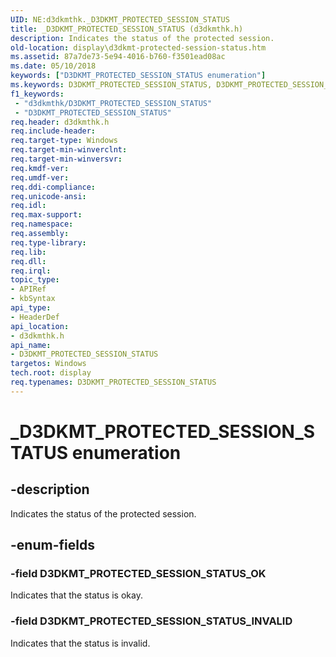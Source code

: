 ```yaml
---
UID: NE:d3dkmthk._D3DKMT_PROTECTED_SESSION_STATUS
title: _D3DKMT_PROTECTED_SESSION_STATUS (d3dkmthk.h)
description: Indicates the status of the protected session.
old-location: display\d3dkmt-protected-session-status.htm
ms.assetid: 87a7de73-5e94-4016-b760-f3501ead08ac
ms.date: 05/10/2018
keywords: ["D3DKMT_PROTECTED_SESSION_STATUS enumeration"]
ms.keywords: D3DKMT_PROTECTED_SESSION_STATUS, D3DKMT_PROTECTED_SESSION_STATUS enumeration [Display Devices], D3DKMT_PROTECTED_SESSION_STATUS_INVALID, D3DKMT_PROTECTED_SESSION_STATUS_OK, _D3DKMT_PROTECTED_SESSION_STATUS, d3dkmthk/D3DKMT_PROTECTED_SESSION_STATUS, d3dkmthk/D3DKMT_PROTECTED_SESSION_STATUS_INVALID, d3dkmthk/D3DKMT_PROTECTED_SESSION_STATUS_OK, display.d3dkmt-protected-session-status
f1_keywords:
 - "d3dkmthk/D3DKMT_PROTECTED_SESSION_STATUS"
 - "D3DKMT_PROTECTED_SESSION_STATUS"
req.header: d3dkmthk.h
req.include-header: 
req.target-type: Windows
req.target-min-winverclnt: 
req.target-min-winversvr: 
req.kmdf-ver: 
req.umdf-ver: 
req.ddi-compliance: 
req.unicode-ansi: 
req.idl: 
req.max-support: 
req.namespace: 
req.assembly: 
req.type-library: 
req.lib: 
req.dll: 
req.irql: 
topic_type:
- APIRef
- kbSyntax
api_type:
- HeaderDef
api_location:
- d3dkmthk.h
api_name:
- D3DKMT_PROTECTED_SESSION_STATUS
targetos: Windows
tech.root: display
req.typenames: D3DKMT_PROTECTED_SESSION_STATUS
---
```


# _D3DKMT_PROTECTED_SESSION_STATUS enumeration


## -description


Indicates the status of the protected session.


## -enum-fields




### -field D3DKMT_PROTECTED_SESSION_STATUS_OK

Indicates that the status is okay.


### -field D3DKMT_PROTECTED_SESSION_STATUS_INVALID

Indicates that the status is invalid.

